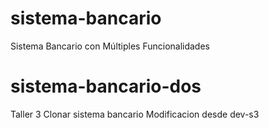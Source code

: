 # sistema-bancario
Sistema Bancario con Múltiples Funcionalidades
# sistema-bancario-dos
Taller 3 Clonar sistema bancario
Modificacion desde dev-s3
